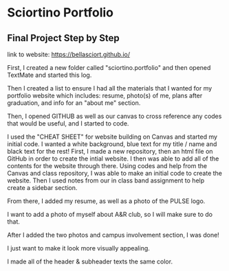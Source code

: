 # Sciortino Portfolio 
## Final Project Step by Step 

link to website: https://bellasciort.github.io/

First, I created a new folder called "sciortino.portfolio" and then opened TextMate and started this log. 

Then I created a list to ensure I had all the materials that I wanted for my portfolio website which includes: resume, photo(s) of me, plans after graduation, and info for an "about me" section. 

Then, I opened GITHUB as well as our canvas to cross reference any codes that would be useful, and I started to code. 

I used the "CHEAT SHEET" for website building on Canvas and started my initial code. I wanted a white background, blue text for my title / name and black text for the rest! 
First, I made a new repository, then an html file on GitHub in order to create the intial website. I then was able to add all of the contents for the website through there. Using codes and help from the Canvas and class repository, I was able to make an initial code to create the website. Then I used notes from our in class band assignment to help create a sidebar section. 

From there, I added my resume, as well as a photo of the PULSE logo. 

I want to add a photo of myself about A&R club, so I will make sure to do that. 

After I added the two photos and campus involvement section, I was done! 

I just want to make it look more visually appealing. 

I made all of the header & subheader texts the same color. 